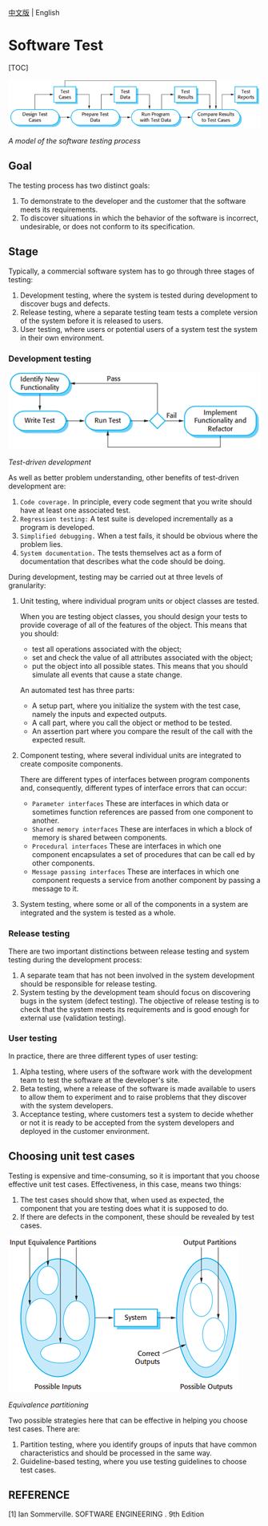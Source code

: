 [中文版](software_test_zh.md) | English

# Software Test

[TOC]



![software_test_proc](res/software_test_proc.png)

*A model of the software testing process*

## Goal

The testing process has two distinct goals:

1. To demonstrate to the developer and the customer that the software meets its requirements.
2. To discover situations in which the behavior of the software is incorrect, undesirable, or does not conform to its specification.



## Stage

Typically, a commercial software system has to go through three stages of testing:

1. Development testing, where the system is tested during development to discover bugs and defects.
2. Release testing, where a separate testing team tests a complete version of the system before it is released to users.
3. User testing, where users or potential users of a system test the system in their own environment.

### Development testing

![test_driven_dev](res/test_driven_dev.png)

*Test-driven development*

As well as better problem understanding, other benefits of test-driven development are:

1. `Code coverage.` In principle, every code segment that you write should have at least one associated test.
2. `Regression testing:` A test suite is developed incrementally as a program is developed.
3. `Simplified debugging.` When a test fails, it should be obvious where the problem lies.
4. `System documentation.` The tests themselves act as a form of documentation that describes what the code should be doing.

During development, testing may be carried out at three levels of granularity:

1. Unit testing, where individual program units or object classes are tested.

   When you are testing object classes, you should design your tests to provide coverage of all of the features of the object. This means that you should:

   - test all operations associated with the object;
   - set and check the value of all attributes associated with the object;
   - put the object into all possible states. This means that you should simulate all events that cause a state change.

   An automated test has three parts:

   - A setup part, where you initialize the system with the test case, namely the inputs and expected outputs.
   - A call part, where you call the object or method to be tested.
   - An assertion part where you compare the result of the call with the expected result.

2. Component testing, where several individual units are integrated to create composite components.

   There are different types of interfaces between program components and, consequently, different types of interface errors that can occur:

   - `Parameter interfaces` These are interfaces in which data or sometimes function references are passed from one component to another.
   - `Shared memory interfaces` These are interfaces in which a block of memory is shared between components.
   - `Procedural interfaces` These are interfaces in which one component encapsulates a set of procedures that can be call ed by other components.
   - `Message passing interfaces` These are interfaces in which one component requests a service from another component by passing a message to it.

3. System testing, where some or all of the components in a system are integrated and the system is tested as a whole.

### Release testing

There are two important distinctions between release testing and system testing during the development process:

1. A separate team that has not been involved in the system development should be responsible for release testing.
2. System testing by the development team should focus on discovering bugs in the system (defect testing). The objective of release testing is to check that the system meets its requirements and is good enough for external use (validation testing).

### User testing

In practice, there are three different types of user testing:

1. Alpha testing, where users of the software work with the development team to test the software at the developer's site.
2. Beta testing, where a release of the software is made available to users to allow them to experiment and to raise problems that they discover with the system developers.
3. Acceptance testing, where customers test a system to decide whether or not it is ready to be accepted from the system developers and deployed in the customer environment.



## Choosing unit test cases

Testing is expensive and time-consuming, so it is important that you choose effective unit test cases. Effectiveness, in this case, means two things:

1. The test cases should show that, when used as expected, the component that you are testing does what it is supposed to do.
2. If there are defects in the component, these should be revealed by test cases.

![equivalence_partition](res/equivalence_partition.png)

*Equivalence partitioning*

Two possible strategies here that can be effective in helping you choose test cases. There are:

1. Partition testing, where you identify groups of inputs that have common characteristics and should be processed in the same way.
2. Guideline-based testing, where you use testing guidelines to choose test cases.



## REFERENCE

[1] Ian Sommerville. SOFTWARE ENGINEERING . 9th Edition

